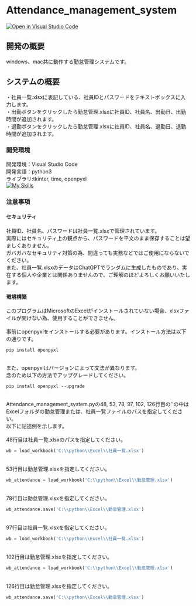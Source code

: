 # Attendance_management_system
[![Open in Visual Studio Code](https://img.shields.io/static/v1?logo=visualstudiocode&label=&message=Open%20in%20Visual%20Studio%20Code&labelColor=2c2c32&color=007acc&logoColor=007acc)](https://open.vscode.dev/hosoya17/Attendance_management_system)
## 開発の概要
windows、mac共に動作する勤怠管理システムです。
## システムの概要
・社員一覧.xlsxに表記している、社員IDとパスワードをテキストボックスに入力します。<br>
・出勤ボタンをクリックしたら勤怠管理.xlsxに社員ID、社員名、出勤日、出勤時間が追加されます。<br>
・退勤ボタンをクリックしたら勤怠管理.xlsxに社員ID、社員名、退勤日、退勤時間が追加されます。
### 開発環境
開発環境：Visual Studio Code<br>
開発言語：python3<br>
ライブラリ:tkinter, time, openpyxl<br>
[![My Skills](https://skillicons.dev/icons?i=vscode,py)](https://skillicons.dev)
### 注意事項
#### セキュリティ
社員ID、社員名、パスワードは社員一覧.xlsxで管理されています。<br>
実際にはセキュリティ上の観点から、パスワードを平文のまま保存することは望ましくありません。<br>
ガバガバなセキュリティ対策の為、間違っても実務などではご使用にならないでください。<br>
また、社員一覧.xlsxのデータはChatGPTでランダムに生成したものであり、実在する個人や企業とは関係ありませんので、ご理解のほどよろしくお願いいたします。<br>
#### 環境構築
このプログラムはMicrosoftのExcelがインストールされていない場合、xlsxファイルが開けない為、使用することができません。<br>
<br>
事前にopenpyxlをインストールする必要があります。インストール方法は以下の通りです。<br>

```Shell
pip install openpyxl
```
<br>
また、openpyxlはバージョンによって文法が異なります。<br>
念のため以下の方法でアップグレードしてください。

```Shell
pip install openpyxl --upgrade
```
<br>
Attendance_management_system.pyの48, 53, 78, 97, 102, 126行目の''の中はExcelフォルダの勤怠管理または、社員一覧ファイルのパスを指定してください。<br>
以下に記述例を示します。<br>
<br>
48行目は社員一覧.xlsxのパスを指定してください。<br>

```python
wb = load_workbook('C:\\python\\Excel\\社員一覧.xlsx')
```
<br>
53行目は勤怠管理.xlsxを指定してください。<br>

```python
wb_attendance = load_workbook('C:\\python\\Excel\\勤怠管理.xlsx')
```
<br>
78行目は勤怠管理.xlsxを指定してください。<br>

```python
wb_attendance.save('C:\\python\\Excel\\勤怠管理.xlsx')
```
<br>
97行目は社員一覧.xlsxを指定してください。<br>

```python
wb = load_workbook('C:\\python\\Excel\\社員一覧.xlsx')
```
<br>
102行目は勤怠管理.xlsxを指定してください。<br>

```python
wb_attendance = load_workbook('C:\\python\\Excel\\勤怠管理.xlsx')
```
<br>
126行目は勤怠管理.xlsxを指定してください。<br>

```python
wb_attendance.save('C:\\python\\Excel\\勤怠管理.xlsx')
```
